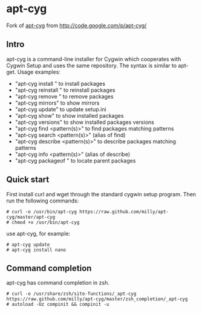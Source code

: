 apt-cyg
=======

Fork of [apt-cyg](http://code.google.com/p/apt-cyg/) from http://code.google.com/p/apt-cyg/

Intro
-----
apt-cyg is a command-line installer for Cygwin which cooperates with Cygwin Setup and uses the same repository. The syntax is similar to apt-get. Usage examples:

* "apt-cyg install <package names>" to install packages
* "apt-cyg reinstall <package names>" to reinstall packages
* "apt-cyg remove <package names>" to remove packages
* "apt-cyg mirrors" to show mirrors
* "apt-cyg update" to update setup.ini
* "apt-cyg show" to show installed packages
* "apt-cyg versions" to show installed packages versions
* "apt-cyg find <pattern(s)>" to find packages matching patterns
* "apt-cyg search <pattern(s)>" (alias of find)
* "apt-cyg describe <pattern(s)>" to describe packages matching patterns
* "apt-cyg info <pattern(s)>" (alias of describe)
* "apt-cyg packageof <commands or files>" to locate parent packages

Quick start
-----------
First install curl and wget through the standard cygwin setup program. Then run the following commands:

    # curl -o /usr/bin/apt-cyg https://raw.github.com/milly/apt-cyg/master/apt-cyg
    # chmod +x /usr/bin/apt-cyg

use apt-cyg, for example:

    # apt-cyg update
    # apt-cyg install nano

Command completion
------------------
apt-cyg has command completion in zsh.

    # curl -o /usr/share/zsh/site-functions/_apt-cyg https://raw.github.com/milly/apt-cyg/master/zsh_completion/_apt-cyg
    # autoload -Uz compinit && compinit -u
